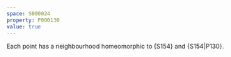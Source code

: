 ```yaml
---
space: S000024
property: P000130
value: true
---
```


Each point has a neighbourhood homeomorphic to {S154} and {S154|P130}.
